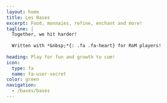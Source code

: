 ```yaml
---
layout: home
title: Les Bases
excerpt: Food, monnaies, refine, enchant and more!
tagline: |
  Together, we hit harder!
  
  Written with *&nbsp;*{: .fa .fa-heart} for RoM players!
  
heading: Play for fun and growth to cum!
icon:
  type: fa
  name: fa-user-secret
color: green
navigation:
  - /bases/bases
---
```

